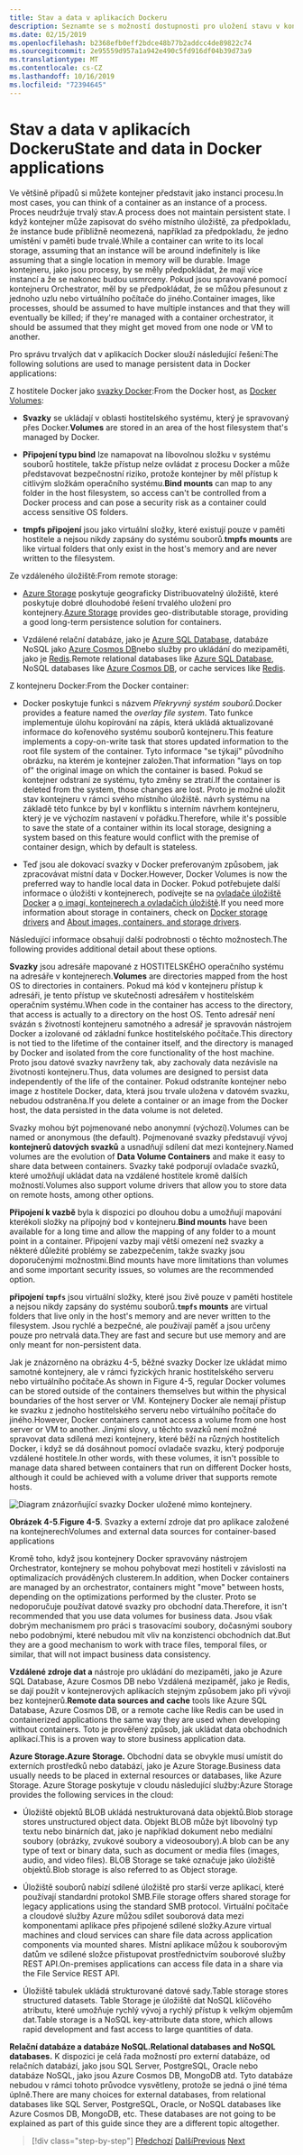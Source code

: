 ```yaml
---
title: Stav a data v aplikacích Dockeru
description: Seznamte se s možností dostupnosti pro uložení stavu v kontejnerových aplikacích.
ms.date: 02/15/2019
ms.openlocfilehash: b2368efb0eff2bdce48b77b2addcc4de89822c74
ms.sourcegitcommit: 2e95559d957a1a942e490c5fd916df04b39d73a9
ms.translationtype: MT
ms.contentlocale: cs-CZ
ms.lasthandoff: 10/16/2019
ms.locfileid: "72394645"
---
```

# <a name="state-and-data-in-docker-applications"></a><span data-ttu-id="96db4-103">Stav a data v aplikacích Dockeru</span><span class="sxs-lookup"><span data-stu-id="96db4-103">State and data in Docker applications</span></span>

<span data-ttu-id="96db4-104">Ve většině případů si můžete kontejner představit jako instanci procesu.</span><span class="sxs-lookup"><span data-stu-id="96db4-104">In most cases, you can think of a container as an instance of a process.</span></span> <span data-ttu-id="96db4-105">Proces neudržuje trvalý stav.</span><span class="sxs-lookup"><span data-stu-id="96db4-105">A process does not maintain persistent state.</span></span> <span data-ttu-id="96db4-106">I když kontejner může zapisovat do svého místního úložiště, za předpokladu, že instance bude přibližně neomezená, například za předpokladu, že jedno umístění v paměti bude trvalé.</span><span class="sxs-lookup"><span data-stu-id="96db4-106">While a container can write to its local storage, assuming that an instance will be around indefinitely is like assuming that a single location in memory will be durable.</span></span> <span data-ttu-id="96db4-107">Image kontejneru, jako jsou procesy, by se měly předpokládat, že mají více instancí a že se nakonec budou usmrceny. Pokud jsou spravované pomocí kontejneru Orchestrator, měl by se předpokládat, že se můžou přesunout z jednoho uzlu nebo virtuálního počítače do jiného.</span><span class="sxs-lookup"><span data-stu-id="96db4-107">Container images, like processes, should be assumed to have multiple instances and that they will eventually be killed; if they're managed with a container orchestrator, it should be assumed that they might get moved from one node or VM to another.</span></span>

<span data-ttu-id="96db4-108">Pro správu trvalých dat v aplikacích Docker slouží následující řešení:</span><span class="sxs-lookup"><span data-stu-id="96db4-108">The following solutions are used to manage persistent data in Docker applications:</span></span>

<span data-ttu-id="96db4-109">Z hostitele Docker jako [svazky Docker](https://docs.docker.com/engine/admin/volumes/):</span><span class="sxs-lookup"><span data-stu-id="96db4-109">From the Docker host, as [Docker Volumes](https://docs.docker.com/engine/admin/volumes/):</span></span>

- <span data-ttu-id="96db4-110">**Svazky** se ukládají v oblasti hostitelského systému, který je spravovaný přes Docker.</span><span class="sxs-lookup"><span data-stu-id="96db4-110">**Volumes** are stored in an area of the host filesystem that's managed by Docker.</span></span>

- <span data-ttu-id="96db4-111">**Připojení typu bind** lze namapovat na libovolnou složku v systému souborů hostitele, takže přístup nelze ovládat z procesu Docker a může představovat bezpečnostní riziko, protože kontejner by měl přístup k citlivým složkám operačního systému.</span><span class="sxs-lookup"><span data-stu-id="96db4-111">**Bind mounts** can map to any folder in the host filesystem, so access can't be controlled from a Docker process and can pose a security risk as a container could access sensitive OS folders.</span></span>

- <span data-ttu-id="96db4-112">**tmpfs připojení** jsou jako virtuální složky, které existují pouze v paměti hostitele a nejsou nikdy zapsány do systému souborů.</span><span class="sxs-lookup"><span data-stu-id="96db4-112">**tmpfs mounts** are like virtual folders that only exist in the host's memory and are never written to the filesystem.</span></span>

<span data-ttu-id="96db4-113">Ze vzdáleného úložiště:</span><span class="sxs-lookup"><span data-stu-id="96db4-113">From remote storage:</span></span>

- <span data-ttu-id="96db4-114">[Azure Storage](https://azure.microsoft.com/documentation/services/storage/) poskytuje geograficky Distribuovatelný úložiště, které poskytuje dobré dlouhodobé řešení trvalého uložení pro kontejnery.</span><span class="sxs-lookup"><span data-stu-id="96db4-114">[Azure Storage](https://azure.microsoft.com/documentation/services/storage/) provides geo-distributable storage, providing a good long-term persistence solution for containers.</span></span>

- <span data-ttu-id="96db4-115">Vzdálené relační databáze, jako je [Azure SQL Database](https://azure.microsoft.com/services/sql-database/), databáze NoSQL jako [Azure Cosmos DB](https://docs.microsoft.com/azure/cosmos-db/introduction)nebo služby pro ukládání do mezipaměti, jako je [Redis](https://redis.io/).</span><span class="sxs-lookup"><span data-stu-id="96db4-115">Remote relational databases like [Azure SQL Database](https://azure.microsoft.com/services/sql-database/), NoSQL databases like [Azure Cosmos DB](https://docs.microsoft.com/azure/cosmos-db/introduction), or cache services like [Redis](https://redis.io/).</span></span>

<span data-ttu-id="96db4-116">Z kontejneru Docker:</span><span class="sxs-lookup"><span data-stu-id="96db4-116">From the Docker container:</span></span>

- <span data-ttu-id="96db4-117">Docker poskytuje funkci s názvem *Překryvný systém souborů*.</span><span class="sxs-lookup"><span data-stu-id="96db4-117">Docker provides a feature named the *overlay file system*.</span></span> <span data-ttu-id="96db4-118">Tato funkce implementuje úlohu kopírování na zápis, která ukládá aktualizované informace do kořenového systému souborů kontejneru.</span><span class="sxs-lookup"><span data-stu-id="96db4-118">This feature implements a copy-on-write task that stores updated information to the root file system of the container.</span></span> <span data-ttu-id="96db4-119">Tyto informace "se týkají" původního obrázku, na kterém je kontejner založen.</span><span class="sxs-lookup"><span data-stu-id="96db4-119">That information "lays on top of" the original image on which the container is based.</span></span> <span data-ttu-id="96db4-120">Pokud se kontejner odstraní ze systému, tyto změny se ztratí.</span><span class="sxs-lookup"><span data-stu-id="96db4-120">If the container is deleted from the system, those changes are lost.</span></span> <span data-ttu-id="96db4-121">Proto je možné uložit stav kontejneru v rámci svého místního úložiště. návrh systému na základě této funkce by byl v konfliktu s interním návrhem kontejneru, který je ve výchozím nastavení v pořádku.</span><span class="sxs-lookup"><span data-stu-id="96db4-121">Therefore, while it's possible to save the state of a container within its local storage, designing a system based on this feature would conflict with the premise of container design, which by default is stateless.</span></span>

- <span data-ttu-id="96db4-122">Teď jsou ale dokovací svazky v Docker preferovaným způsobem, jak zpracovávat místní data v Docker.</span><span class="sxs-lookup"><span data-stu-id="96db4-122">However, Docker Volumes is now the preferred way to handle local data in Docker.</span></span> <span data-ttu-id="96db4-123">Pokud potřebujete další informace o úložišti v kontejnerech, podívejte se na [ovladače úložiště Docker](https://docs.docker.com/engine/userguide/storagedriver/) a [o imagí, kontejnerech a ovladačích úložiště](https://docs.docker.com/engine/userguide/storagedriver/imagesandcontainers/).</span><span class="sxs-lookup"><span data-stu-id="96db4-123">If you need more information about storage in containers, check on [Docker storage drivers](https://docs.docker.com/engine/userguide/storagedriver/) and [About images, containers, and storage drivers](https://docs.docker.com/engine/userguide/storagedriver/imagesandcontainers/).</span></span>

<span data-ttu-id="96db4-124">Následující informace obsahují další podrobnosti o těchto možnostech.</span><span class="sxs-lookup"><span data-stu-id="96db4-124">The following provides additional detail about these options.</span></span>

<span data-ttu-id="96db4-125">**Svazky** jsou adresáře mapované z HOSTITELSKÉHO operačního systému na adresáře v kontejnerech.</span><span class="sxs-lookup"><span data-stu-id="96db4-125">**Volumes** are directories mapped from the host OS to directories in containers.</span></span> <span data-ttu-id="96db4-126">Pokud má kód v kontejneru přístup k adresáři, je tento přístup ve skutečnosti adresářem v hostitelském operačním systému.</span><span class="sxs-lookup"><span data-stu-id="96db4-126">When code in the container has access to the directory, that access is actually to a directory on the host OS.</span></span> <span data-ttu-id="96db4-127">Tento adresář není svázán s životností kontejneru samotného a adresář je spravován nástrojem Docker a izolované od základní funkce hostitelského počítače.</span><span class="sxs-lookup"><span data-stu-id="96db4-127">This directory is not tied to the lifetime of the container itself, and the directory is managed by Docker and isolated from the core functionality of the host machine.</span></span> <span data-ttu-id="96db4-128">Proto jsou datové svazky navrženy tak, aby zachovaly data nezávisle na životnosti kontejneru.</span><span class="sxs-lookup"><span data-stu-id="96db4-128">Thus, data volumes are designed to persist data independently of the life of the container.</span></span> <span data-ttu-id="96db4-129">Pokud odstraníte kontejner nebo image z hostitele Docker, data, která jsou trvale uložena v datovém svazku, nebudou odstraněna.</span><span class="sxs-lookup"><span data-stu-id="96db4-129">If you delete a container or an image from the Docker host, the data persisted in the data volume is not deleted.</span></span>

<span data-ttu-id="96db4-130">Svazky mohou být pojmenované nebo anonymní (výchozí).</span><span class="sxs-lookup"><span data-stu-id="96db4-130">Volumes can be named or anonymous (the default).</span></span> <span data-ttu-id="96db4-131">Pojmenované svazky představují vývoj **kontejnerů datových svazků** a usnadňují sdílení dat mezi kontejnery.</span><span class="sxs-lookup"><span data-stu-id="96db4-131">Named volumes are the evolution of **Data Volume Containers** and make it easy to share data between containers.</span></span> <span data-ttu-id="96db4-132">Svazky také podporují ovladače svazků, které umožňují ukládat data na vzdálené hostitele kromě dalších možností.</span><span class="sxs-lookup"><span data-stu-id="96db4-132">Volumes also support volume drivers that allow you to store data on remote hosts, among other options.</span></span>

<span data-ttu-id="96db4-133">**Připojení k vazbě** byla k dispozici po dlouhou dobu a umožňují mapování kterékoli složky na přípojný bod v kontejneru.</span><span class="sxs-lookup"><span data-stu-id="96db4-133">**Bind mounts** have been available for a long time and allow the mapping of any folder to a mount point in a container.</span></span> <span data-ttu-id="96db4-134">Připojení vazby mají větší omezení než svazky a některé důležité problémy se zabezpečením, takže svazky jsou doporučenými možnostmi.</span><span class="sxs-lookup"><span data-stu-id="96db4-134">Bind mounts have more limitations than volumes and some important security issues, so volumes are the recommended option.</span></span>

<span data-ttu-id="96db4-135">**připojení `tmpfs`** jsou virtuální složky, které jsou živě pouze v paměti hostitele a nejsou nikdy zapsány do systému souborů.</span><span class="sxs-lookup"><span data-stu-id="96db4-135">**`tmpfs` mounts** are virtual folders that live only in the host's memory and are never written to the filesystem.</span></span> <span data-ttu-id="96db4-136">Jsou rychlé a bezpečné, ale používají paměť a jsou určeny pouze pro netrvalá data.</span><span class="sxs-lookup"><span data-stu-id="96db4-136">They are fast and secure but use memory and are only meant for non-persistent data.</span></span>

<span data-ttu-id="96db4-137">Jak je znázorněno na obrázku 4-5, běžné svazky Docker lze ukládat mimo samotné kontejnery, ale v rámci fyzických hranic hostitelského serveru nebo virtuálního počítače.</span><span class="sxs-lookup"><span data-stu-id="96db4-137">As shown in Figure 4-5, regular Docker volumes can be stored outside of the containers themselves but within the physical boundaries of the host server or VM.</span></span> <span data-ttu-id="96db4-138">Kontejnery Docker ale nemají přístup ke svazku z jednoho hostitelského serveru nebo virtuálního počítače do jiného.</span><span class="sxs-lookup"><span data-stu-id="96db4-138">However, Docker containers cannot access a volume from one host server or VM to another.</span></span> <span data-ttu-id="96db4-139">Jinými slovy, u těchto svazků není možné spravovat data sdílená mezi kontejnery, které běží na různých hostitelích Docker, i když se dá dosáhnout pomocí ovladače svazku, který podporuje vzdálené hostitele.</span><span class="sxs-lookup"><span data-stu-id="96db4-139">In other words, with these volumes, it isn't possible to manage data shared between containers that run on different Docker hosts, although it could be achieved with a volume driver that supports remote hosts.</span></span>

![Diagram znázorňující svazky Docker uložené mimo kontejnery.](./media/state-and-data-in-docker-applications/container-based-application-external-data-sources.png)

<span data-ttu-id="96db4-141">**Obrázek 4-5**.</span><span class="sxs-lookup"><span data-stu-id="96db4-141">**Figure 4-5**.</span></span> <span data-ttu-id="96db4-142">Svazky a externí zdroje dat pro aplikace založené na kontejnerech</span><span class="sxs-lookup"><span data-stu-id="96db4-142">Volumes and external data sources for container-based applications</span></span>

<span data-ttu-id="96db4-143">Kromě toho, když jsou kontejnery Docker spravovány nástrojem Orchestrator, kontejnery se mohou pohybovat mezi hostiteli v závislosti na optimalizacích prováděných clusterem.</span><span class="sxs-lookup"><span data-stu-id="96db4-143">In addition, when Docker containers are managed by an orchestrator, containers might "move" between hosts, depending on the optimizations performed by the cluster.</span></span> <span data-ttu-id="96db4-144">Proto se nedoporučuje používat datové svazky pro obchodní data.</span><span class="sxs-lookup"><span data-stu-id="96db4-144">Therefore, it isn't recommended that you use data volumes for business data.</span></span> <span data-ttu-id="96db4-145">Jsou však dobrým mechanismem pro práci s trasovacími soubory, dočasnými soubory nebo podobnými, které nebudou mít vliv na konzistenci obchodních dat.</span><span class="sxs-lookup"><span data-stu-id="96db4-145">But they are a good mechanism to work with trace files, temporal files, or similar, that will not impact business data consistency.</span></span>

<span data-ttu-id="96db4-146">**Vzdálené zdroje dat a** nástroje pro ukládání do mezipaměti, jako je Azure SQL Database, Azure Cosmos DB nebo Vzdálená mezipaměť, jako je Redis, se dají použít v kontejnerových aplikacích stejným způsobem jako při vývoji bez kontejnerů.</span><span class="sxs-lookup"><span data-stu-id="96db4-146">**Remote data sources and cache** tools like Azure SQL Database, Azure Cosmos DB, or a remote cache like Redis can be used in containerized applications the same way they are used when developing without containers.</span></span> <span data-ttu-id="96db4-147">Toto je prověřený způsob, jak ukládat data obchodních aplikací.</span><span class="sxs-lookup"><span data-stu-id="96db4-147">This is a proven way to store business application data.</span></span>

<span data-ttu-id="96db4-148">**Azure Storage.**</span><span class="sxs-lookup"><span data-stu-id="96db4-148">**Azure Storage.**</span></span> <span data-ttu-id="96db4-149">Obchodní data se obvykle musí umístit do externích prostředků nebo databází, jako je Azure Storage.</span><span class="sxs-lookup"><span data-stu-id="96db4-149">Business data usually needs to be placed in external resources or databases, like Azure Storage.</span></span> <span data-ttu-id="96db4-150">Azure Storage poskytuje v cloudu následující služby:</span><span class="sxs-lookup"><span data-stu-id="96db4-150">Azure Storage provides the following services in the cloud:</span></span>

- <span data-ttu-id="96db4-151">Úložiště objektů BLOB ukládá nestrukturovaná data objektů.</span><span class="sxs-lookup"><span data-stu-id="96db4-151">Blob storage stores unstructured object data.</span></span> <span data-ttu-id="96db4-152">Objekt BLOB může být libovolný typ textu nebo binárních dat, jako je například dokument nebo mediální soubory (obrázky, zvukové soubory a videosoubory).</span><span class="sxs-lookup"><span data-stu-id="96db4-152">A blob can be any type of text or binary data, such as document or media files (images, audio, and video files).</span></span> <span data-ttu-id="96db4-153">BLOB Storage se také označuje jako úložiště objektů.</span><span class="sxs-lookup"><span data-stu-id="96db4-153">Blob storage is also referred to as Object storage.</span></span>

- <span data-ttu-id="96db4-154">Úložiště souborů nabízí sdílené úložiště pro starší verze aplikací, které používají standardní protokol SMB.</span><span class="sxs-lookup"><span data-stu-id="96db4-154">File storage offers shared storage for legacy applications using the standard SMB protocol.</span></span> <span data-ttu-id="96db4-155">Virtuální počítače a cloudové služby Azure můžou sdílet souborová data mezi komponentami aplikace přes připojené sdílené složky.</span><span class="sxs-lookup"><span data-stu-id="96db4-155">Azure virtual machines and cloud services can share file data across application components via mounted shares.</span></span> <span data-ttu-id="96db4-156">Místní aplikace můžou k souborovým datům ve sdílené složce přistupovat prostřednictvím souborové služby REST API.</span><span class="sxs-lookup"><span data-stu-id="96db4-156">On-premises applications can access file data in a share via the File Service REST API.</span></span>

- <span data-ttu-id="96db4-157">Úložiště tabulek ukládá strukturované datové sady.</span><span class="sxs-lookup"><span data-stu-id="96db4-157">Table storage stores structured datasets.</span></span> <span data-ttu-id="96db4-158">Table Storage je úložiště dat NoSQL klíčového atributu, které umožňuje rychlý vývoj a rychlý přístup k velkým objemům dat.</span><span class="sxs-lookup"><span data-stu-id="96db4-158">Table storage is a NoSQL key-attribute data store, which allows rapid development and fast access to large quantities of data.</span></span>

<span data-ttu-id="96db4-159">**Relační databáze a databáze NoSQL.**</span><span class="sxs-lookup"><span data-stu-id="96db4-159">**Relational databases and NoSQL databases.**</span></span> <span data-ttu-id="96db4-160">K dispozici je celá řada možností pro externí databáze, od relačních databází, jako jsou SQL Server, PostgreSQL, Oracle nebo databáze NoSQL, jako jsou Azure Cosmos DB, MongoDB atd. Tyto databáze nebudou v rámci tohoto průvodce vysvětleny, protože se jedná o jiné téma úplně.</span><span class="sxs-lookup"><span data-stu-id="96db4-160">There are many choices for external databases, from relational databases like SQL Server, PostgreSQL, Oracle, or NoSQL databases like Azure Cosmos DB, MongoDB, etc. These databases are not going to be explained as part of this guide since they are a different topic altogether.</span></span>

>[!div class="step-by-step"]
><span data-ttu-id="96db4-161">[Předchozí](monolithic-applications.md)
>[Další](soa-applications.md)</span><span class="sxs-lookup"><span data-stu-id="96db4-161">[Previous](monolithic-applications.md)
[Next](soa-applications.md)</span></span>
